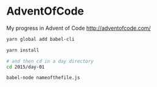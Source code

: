 # AdventOfCode
My progress in Advent of Code http://adventofcode.com/

```bash
yarn global add babel-cli

yarn install

# and then cd in a day directory
cd 2015/day-01

babel-node nameofthefile.js

```
